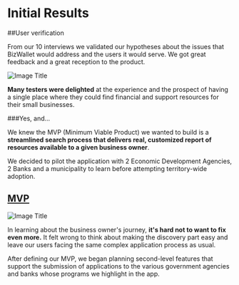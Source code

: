 # Initial Results

##User verification

From our 10 interviews we validated our hypotheses about the issues that BizWallet would address and the users it would serve. We got great feedback and a great reception to the product.


![Image Title](https://dl.dropboxusercontent.com/u/7894148/Chronicles/IMG_4040.JPG)

**Many testers were delighted** at the experience and the prospect of having a single place where they could find financial and support resources for their small businesses.

###Yes, and...

We knew the MVP (Minimum Viable Product) we wanted to build is a **streamlined search process that delivers real, customized report of resources available to a given business owner**.

We decided to pilot the application with 2 Economic Development Agencies, 2 Banks and a municipality to learn before attempting territory-wide adoption.

## [MVP](http://biz-finance-123.webflow.com/)



![Image Title](https://dl.dropboxusercontent.com/u/7894148/Chronicles/short-lived-webflow_com-2.12-cf877eccf987c88179552d850982197fc95adf1d.png)

In learning about the business owner's journey, **it's hard not to want to fix even more.** It felt wrong to think about making the discovery part easy and leave our users facing the same complex application process as usual.

After defining our MVP, we began planning second-level features that support the submission of applications to the various government agencies and banks whose programs we highlight in the app.
